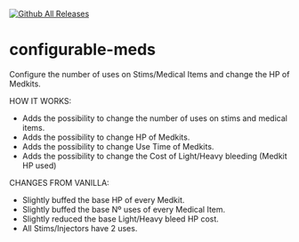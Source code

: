 [![Github All Releases](https://img.shields.io/github/downloads/SuperNov4DZN/configurable-meds/total.svg)]()

# configurable-meds
Configure the number of uses on Stims/Medical Items and change the HP of Medkits.

HOW IT WORKS:
- Adds the possibility to change the number of uses on stims and medical items.
- Adds the possibility to change HP of Medkits.
- Adds the possibility to change Use Time of Medkits.
- Adds the possibility to change the Cost of Light/Heavy bleeding (Medkit HP used)

CHANGES FROM VANILLA:
- Slightly buffed the base HP of every Medkit.
- Slightly buffed the base Nº uses of every Medical Item.
- Slightly reduced the base Light/Heavy bleed HP cost.
- All Stims/Injectors have 2 uses.
